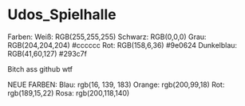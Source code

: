 # Udos_Spielhalle

Farben:
Weiß: RGB(255,255,255)
Schwarz: RGB(0,0,0)
Grau: RGB(204,204,204) #cccccc
Rot: RGB(158,6,36) #9e0624
Dunkelblau: RGB(41,60,127) #293c7f

Bitch ass github wtf

NEUE FARBEN:
Blau: rgb(16, 139, 183)
Orange: rgb(200,99,18)
Rot: rgb(189,15,22)
Rosa: rgb(200,118,140)
